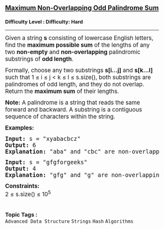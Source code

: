 <h2><a href="https://www.geeksforgeeks.org/problems/maximum-non-overlapping-odd-palindrome-sum/1?_gl=1*mfu96a*_up*MQ..*_gs*MQ..&gclid=CjwKCAjwqKzEBhANEiwAeQaPVUuzXkGTCQQ9WPlD_KCGYJJ9xw-r6sVhWkCQEka6r4VLJLDx37XZQxoC9acQAvD_BwE&gbraid=0AAAAAC9yBkB7rn2o4IGOy6u-8DiOgyK8D">Maximum Non-Overlapping Odd Palindrome Sum</a></h2><h3>Difficulty Level : Difficulty: Hard</h3><hr><div class="problems_problem_content__Xm_eO"><p class="pf0"><span class="cf0" style="font-size: 14pt;">Given a string <strong>s</strong> consisting of lowercase English letters, find the <strong>maximum possible sum</strong> of the lengths of any two <strong>non-empty</strong> and <strong>non-overlapping</strong> palindromic substrings of <strong>odd length</strong>.</span></p>
<p class="pf0"><span class="cf0" style="font-size: 14pt;">Formally, choose any two substrings <strong>s[i...j]</strong> and <strong>s[k...l]</strong> such that </span><span style="font-size: 14pt;"><span class="cf0">1 </span><span class="cf1">≤</span><span class="cf2"> i </span><span class="cf1">≤</span><span class="cf2"> j &lt; k </span><span class="cf1">≤</span><span class="cf2"> l </span><span class="cf1">≤</span><span class="cf2"> s.size(), </span></span><span class="cf2" style="font-size: 14pt;">both substrings are palindromes of odd length, and they do not overlap. </span><span class="cf2" style="font-size: 14pt;">Return the <strong>maximum sum</strong> of their lengths.</span></p>
<p class="pf0"><span class="cf2" style="font-size: 14pt;"><strong>Note:</strong> A palindrome is a string that reads the same forward and backward. A substring is a contiguous sequence of characters within the string.</span></p>
<p><span style="font-size: 14pt;"><strong><span class="cf2">Examples:</span></strong></span></p>
<pre class="pf0"><span class="cf0" style="font-size: 14pt;"><strong>Input:</strong> s = "xyabacbcz"<br></span><span class="cf0" style="font-size: 14pt;"><strong>Output: </strong>6<br></span><span class="cf0" style="font-size: 14pt;"><strong>Explanation: </strong>"aba" and "cbc" are non-overlapping odd-length palindromes. Their lengths are 3 and 3 which gives the sum as 6.</span></pre>
<pre class="pf0"><span class="cf0" style="font-size: 14pt;"><strong>Input:</strong> s = "gfgforgeeks"<br></span><span class="cf0" style="font-size: 14pt;"><strong>Output:</strong> 4<br></span><span class="cf0" style="font-size: 14pt;"><strong>Explanation:</strong> "gfg" and "g" are non-overlapping odd-length palindromes. Their lengths are 3 and 1 which gives the sum as 4.<br></span></pre>
<p><strong><span class="cf0" style="font-size: 14pt;">Constraints:<br></span></strong><span class="cf0" style="font-size: 14pt;">2 ≤ s.size() ≤ 10<sup>5</sup></span></p></div><br><p><span style=font-size:18px><strong>Topic Tags : </strong><br><code>Advanced Data Structure</code>&nbsp;<code>Strings</code>&nbsp;<code>Hash</code>&nbsp;<code>Algorithms</code>&nbsp;